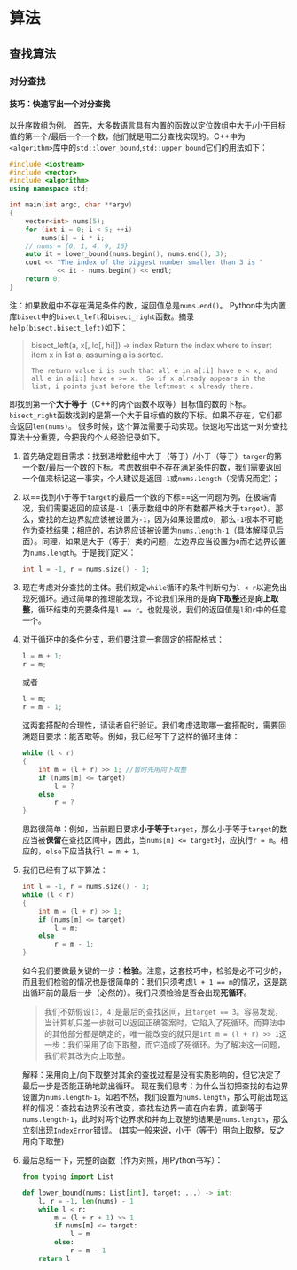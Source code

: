 # 算法

## 查找算法

### 对分查找

#### 技巧：快速写出一个对分查找

以升序数组为例。
首先，大多数语言具有内置的函数以定位数组中大于/小于目标值的第一个/最后一个一个数，他们就是用二分查找实现的。C++中为`<algorithm>`库中的`std::lower_bound`,`std::upper_bound`它们的用法如下：

```c++
#include <iostream>
#include <vector>
#include <algorithm>
using namespace std;

int main(int argc, char **argv)
{
    vector<int> nums(5);
    for (int i = 0; i < 5; ++i)
        nums[i] = i * i;
    // nums = {0, 1, 4, 9, 16}
    auto it = lower_bound(nums.begin(), nums.end(), 3);
    cout << "The index of the biggest number smaller than 3 is "
            << it - nums.begin() << endl;
    return 0;
}
```

注：如果数组中不存在满足条件的数，返回值总是`nums.end()`。
Python中为内置库`bisect`中的`bisect_left`和`bisect_right`函数。摘录`help(bisect.bisect_left)`如下：

> bisect_left(a, x[, lo[, hi]]) -> index
>    Return the index where to insert item x in list a, assuming a is sorted.
>    
>     The return value i is such that all e in a[:i] have e < x, and all e in a[i:] have e >= x.  So if x already appears in the list, i points just before the leftmost x already there.

即找到第一个**大于等于**（C++的两个函数不取等）目标值的数的下标。`bisect_right`函数找到的是第一个大于目标值的数的下标。如果不存在，它们都会返回`len(nums)`。
很多时候，这个算法需要手动实现。快速地写出这一对分查找算法十分重要，今把我的个人经验记录如下。

1. 首先确定题目需求：找到递增数组中大于（等于）/小于（等于）`targer`的第一个数/最后一个数的下标。考虑数组中不存在满足条件的数，我们需要返回一个值来标记这一事实，个人建议是返回`-1`或`nums.length`（视情况而定）；

2. 以==找到小于等于`target`的最后一个数的下标==这一问题为例，在极端情况，我们需要返回的应该是`-1`（表示数组中的所有数都严格大于`target`）。那么，查找的左边界就应该被设置为`-1`，因为如果设置成`0`，那么`-1`根本不可能作为查找结果；相应的，右边界应该被设置为`nums.length-1`（具体解释见后面）。同理，如果是大于（等于）类的问题，左边界应当设置为`0`而右边界设置为`nums.length`。于是我们定义：

   ```cpp
   int l = -1, r = nums.size() - 1;
   ```

3. 现在考虑对分查找的主体。我们规定`while`循环的条件判断句为`l < r`以避免出现死循环。通过简单的推理能发现，不论我们采用的是**向下取整**还是**向上取整**，循环结束的充要条件是`l == r`。也就是说，我们的返回值是`l`和`r`中的任意一个。

4. 对于循环中的条件分支，我们要注意一套固定的搭配格式：

   ```cpp
   l = m + 1;
   r = m;
   ```

   或者

   ```cpp
   l = m;
   r = m - 1;
   ```

   这两套搭配的合理性，请读者自行验证。我们考虑选取哪一套搭配时，需要回溯题目要求：能否取等。例如，我已经写下了这样的循环主体：

   ```cpp
   while (l < r)
   {
       int m = (l + r) >> 1; //暂时先用向下取整
       if (nums[m] <= target)
           l = ?
       else
           r = ?
   }
   ```

   思路很简单：例如，当前题目要求**小于等于**`target`，那么小于等于`target`的数应当被**保留**在查找区间中，因此，当`nums[m] <= target`时，应执行`r = m`。相应的，`else`下应当执行`l = m + 1`。

5. 我们已经有了以下算法：

   ```cpp
   int l = -1, r = nums.size() - 1;
   while (l < r)
   {
       int m = (l + r) >> 1;
       if (nums[m] <= target)
           l = m;
       else
           r = m - 1;
   }
   ```

   如今我们要做最关键的一步：**检验**。注意，这套技巧中，检验是必不可少的，而且我们检验的情况也是很简单的：我们只须考虑`l + 1 == m`的情况，这是跳出循环前的最后一步（必然的）。我们只须检验是否会出现**死循环**。

   > 我们不妨假设`[3, 4]`是最后的查找区间，且`target == 3`。容易发现，当计算机只差一步就可以返回正确答案时，它陷入了死循环。而算法中的其他部分都是确定的，唯一能改变的就只是`int m = (l + r) >> 1`这一步：我们采用了向下取整，而它造成了死循环。为了解决这一问题，我们将其改为向上取整。

   解释：采用向上/向下取整对其余的查找过程是没有实质影响的，但它决定了最后一步是否能正确地跳出循环。
   现在我们思考：为什么当初把查找的右边界设置为`nums.length-1`。如若不然，我们设置为`nums.length`，那么可能出现这样的情况：查找右边界没有改变，查找左边界一直在向右靠，直到等于`nums.length-1`，此时对两个边界求和并向上取整的结果是`nums.length`，那么立刻出现`IndexError`错误。
   (其实一般来说，小于（等于）用向上取整，反之用向下取整)

6. 最后总结一下，完整的函数（作为对照，用Python书写）：

   ```python
   from typing import List
   
   def lower_bound(nums: List[int], target: ...) -> int:
       l, r = -1, len(nums) - 1
       while l < r:
           m = (l + r + 1) >> 1
           if nums[m] <= target:
               l = m
           else:
               r = m - 1
       return l
   ```

   